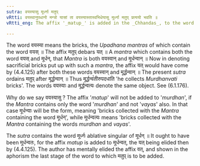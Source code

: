 ```yaml
---
sutra: वयस्यासु मूर्ध्ना मतुप्
vRtti: वयस्वानुपधानो मन्त्रो यासां ता वयस्यास्तास्वभिधेयासु मूर्ध्ना मतुप् प्रत्ययो भवति ॥
vRtti_eng: The affix '_matup_' is added in the _Chhandas_, to the word '_murdhanvat_', in expressing bricks collected with, the _Mantra_ containing the word '_vayas_'.

---
```

The word वयस्या means the bricks, the _Upadhana_ _mantras_ of which contain the word वयस् ॥ The affix मतुप् debars यत् ॥ A _mantra_ which contains both the word वयस् and मूर्धन्, that _Mantra_ is both वयस्वान् and मूर्धन्वान् ॥ Now in denoting sacrificial bricks put up with such a _mantra_, the affix यत् would have come by (4.4.125) after both these words वयस्वान् and मूर्द्धन्वान् ॥ The present _sutra_ ordains मतुप् after मूर्द्धन्वान् ॥ Thus मूर्द्धन्व꣡तीरुपदधाति 'he collects _Murdhanvati_ bricks'. The words वयस्याः and मूर्द्धन्वत्यः denote the same object. See (6.1.176).

Why do we say वयस्यासु ? The affix '_matup_' will not be added to '_murdhan_', if the _Mantra_ contains only the word '_murdhan_' and not '_vayas_' also. In that case मूर्धन्याः will be the form, meaning 'bricks collected with the _Mantra_ containing the word मूर्धन्', while मूर्धन्वत्यः means 'bricks collected with the _Mantra_ containing the words _murdhan_ and _vayas_'.

The _sutra_ contains the word मूर्ध्नः ablative singular of मूर्धन् ॥ It ought to have been मूर्धन्वतः, for the affix _matup_ is added to मूर्धन्वत्, the यत् being elided then by (4.4.125). The author has mentally elided the affix वत्, and shown in the aphorism the last stage of the word to which मतुप् is to be added.